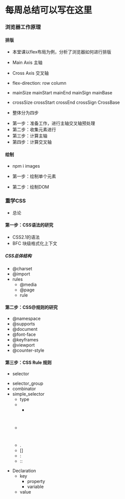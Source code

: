# 每周总结可以写在这里


### 浏览器工作原理

#### 排版

- 本堂课以flex布局为例，分析了浏览器如何进行排版

- Main Axis 主轴
- Cross Axis 交叉轴

- flex-direction: row column

- mainSize mainStart mainEnd mainSign mainBase
- crossSize crossStart crossEnd crossSign CrossBase

- 整体分为四步
* 第一步：准备工作，进行主轴交叉轴预处理
* 第二步：收集元素进行
* 第三步：计算主轴
* 第四步：计算交叉轴


#### 绘制

- npm i images

- 第一步：绘制单个元素
- 第二步：绘制DOM





### 重学CSS

- 总论

#### 第一步：CSS语法的研究
- CSS2.1的语法
- BFC 块级格式化上下文

##### CSS总体结构
- @charset
- @import
- rules
	* @media
	* @page
	* rule



#### 第二步：CSS@规则的研究

- @namespace
- @supports
- @document
- @font-face
- @keyframes
- @viewport
- @counter-style


#### 第三步：CSS Rule 规则

- selector
* selector_group
* combinator
* simple_selector
	+ type
	+ *
	+ #
	+ .
	+ []
	+ :
	+ ::

- Declaration 
	* key
		+ property
		+ variable
	* value


